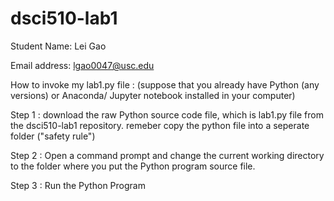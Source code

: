 # dsci510-lab1

Student Name: Lei Gao

Email address: lgao0047@usc.edu

How to invoke my  lab1.py file : (suppose that you already have Python (any versions) or Anaconda/ Jupyter notebook installed in your computer)

Step 1 : download the raw Python source code file, which is lab1.py file from the dsci510-lab1 repository.
         remeber copy the python file into a seperate folder ("safety rule")
         
Step 2 : Open a command prompt and change the current working directory to the folder where you put the Python program source file.

Step 3 : Run the Python Program
